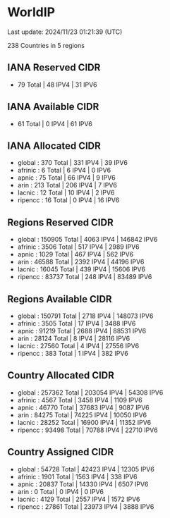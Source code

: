 # WorldIP

Last update: 2024/11/23 01:21:39 (UTC)

238 Countries in 5 regions

## IANA Reserved CIDR

- 79 Total | 48 IPV4 | 31 IPV6

## IANA Available CIDR

- 61 Total | 0 IPV4 | 61 IPV6

## IANA Allocated CIDR

- global : 370 Total | 331 IPV4 | 39 IPV6
- afrinic : 6 Total | 6 IPV4 | 0 IPV6
- apnic : 75 Total | 66 IPV4 | 9 IPV6
- arin : 213 Total | 206 IPV4 | 7 IPV6
- lacnic : 12 Total | 10 IPV4 | 2 IPV6
- ripencc : 16 Total | 0 IPV4 | 16 IPV6

## Regions Reserved CIDR

- global : 150905 Total | 4063 IPV4 | 146842 IPV6
- afrinic : 3506 Total | 517 IPV4 | 2989 IPV6
- apnic : 1029 Total | 467 IPV4 | 562 IPV6
- arin : 46588 Total | 2392 IPV4 | 44196 IPV6
- lacnic : 16045 Total | 439 IPV4 | 15606 IPV6
- ripencc : 83737 Total | 248 IPV4 | 83489 IPV6

## Regions Available CIDR

- global : 150791 Total | 2718 IPV4 | 148073 IPV6
- afrinic : 3505 Total | 17 IPV4 | 3488 IPV6
- apnic : 91219 Total | 2688 IPV4 | 88531 IPV6
- arin : 28124 Total | 8 IPV4 | 28116 IPV6
- lacnic : 27560 Total | 4 IPV4 | 27556 IPV6
- ripencc : 383 Total | 1 IPV4 | 382 IPV6

## Country Allocated CIDR

- global : 257362 Total | 203054 IPV4 | 54308 IPV6
- afrinic : 4567 Total | 3458 IPV4 | 1109 IPV6
- apnic : 46770 Total | 37683 IPV4 | 9087 IPV6
- arin : 84275 Total | 74225 IPV4 | 10050 IPV6
- lacnic : 28252 Total | 16900 IPV4 | 11352 IPV6
- ripencc : 93498 Total | 70788 IPV4 | 22710 IPV6

## Country Assigned CIDR

- global : 54728 Total | 42423 IPV4 | 12305 IPV6
- afrinic : 1901 Total | 1563 IPV4 | 338 IPV6
- apnic : 20837 Total | 14330 IPV4 | 6507 IPV6
- arin : 0 Total | 0 IPV4 | 0 IPV6
- lacnic : 4129 Total | 2557 IPV4 | 1572 IPV6
- ripencc : 27861 Total | 23973 IPV4 | 3888 IPV6
